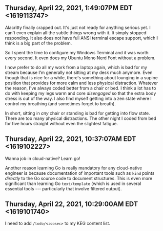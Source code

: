 ## Thursday, April 22, 2021, 1:49:07PM EDT <1619113747>

Alacritty finally crapped out. It's just not ready for anything serious
yet. I can't even explain all the subtle things wrong with it. It simply
stopped responding. It also does not have full ANSI terminal escape
support, which I think is a big part of the problem. 

So I spent the time to configure my Windows Terminal and it was worth
every second. It even does my Ubuntu Mono Nerd Font without a problem.

I now prefer to do all my work from a laptop again, which is bad for my
stream because I'm generally not sitting at my desk much anymore. Even
though that is nice for a while, there's something about lounging in a
supine position that provides for more calm and less physical
distraction. Whatever the reason, I've always coded better from a chair
or bed. I think a lot has to do with keeping my legs warm and core
*disengaged* so that the extra body stress is out of the way. I also
find myself getting into a zen state where I control my breathing (and
sometimes forget to breath).

In short, sitting in *any* chair or standing is bad for getting into
flow state. There are too many physical distractions. The other night I
coded from bed for five hours straight without even the slightest
fatigue.

## Thursday, April 22, 2021, 10:37:07AM EDT <1619102227>

Wanna job in cloud-native? Learn go!

Another reason learning Go is really mandatory for any cloud-native
engineer is because documentation of important tools such as `kind`
points *directly* to the Go source code to document structures. This is
even more significant than learning Go `text/template` (which is used in
several essential tools --- particularly that involve filtered output).

## Thursday, April 22, 2021, 10:29:00AM EDT <1619101740>

I need to add `/todo/<isosec>` to my KEG content list.

